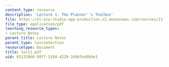 ```yaml
---
content_type: resource
description: 'Lecture 1: The Planner''s Toolbox'
file: https://ol-ocw-studio-app-production.s3.amazonaws.com/courses/11-204-planning-communications-and-digital-media-fall-2004/0313196688ff318442291694fed8b9e3_lect1.pdf
file_type: application/pdf
learning_resource_types:
- Lecture Notes
parent_title: Lecture Notes
parent_type: CourseSection
resourcetype: Document
title: lect1.pdf
uid: 03131966-88ff-3184-4229-1694fed8b9e3
---
```


